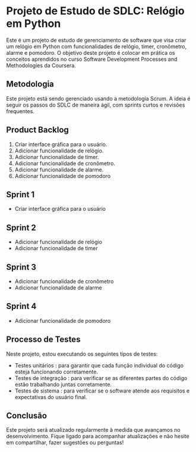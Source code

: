 # Projeto de Estudo de SDLC: Relógio em Python

Este é um projeto de estudo de gerenciamento de software que visa criar um relógio em Python com funcionalidades de relógio, timer, cronômetro, alarme e pomodoro. O objetivo deste projeto é colocar em prática os conceitos aprendidos no curso Software Development Processes and Methodologies da Coursera.

## Metodologia

Este projeto está sendo gerenciado usando a metodologia Scrum. A ideia é seguir os passos do SDLC de maneira ágil, com sprints curtos e revisões frequentes.

## Product Backlog

1. Criar interface gráfica para o usuário.
2. Adicionar funcionalidade de relógio.
3. Adicionar funcionalidade de timer.
4. Adicionar funcionalidade de cronômetro.
5. Adicionar funcionalidade de alarme.
6. Adicionar funcionalidade de pomodoro

## Sprint 1

* Criar interface gráfica para o usuário

## Sprint 2

* Adicionar funcionalidade de relógio
* Adicionar funcionalidade de timer

## Sprint 3

* Adicionar funcionalidade de cronômetro
* Adicionar funcionalidade de alarme

## Sprint 4

* Adicionar funcionalidade de pomodoro

## Processo de Testes

Neste projeto, estou executando os seguintes tipos de testes:

* Testes unitários : para garantir que cada função individual do código esteja funcionando corretamente.
* Testes de integração : para verificar se as diferentes partes do código estão trabalhando juntas corretamente.
* Testes de sistema : para verificar se o software atende aos requisitos e expectativas do usuário final.

<!--A seguir, você pode encontrar as estatísticas de testes para cada sprint:

Sprint 1:

* Testes unitários: 0% de cobertura, 0% de taxa de sucesso
* Testes de integração: 0% de cobertura, 0% de taxa de sucesso
* Testes de sistema: 0% de cobertura, 0% de taxa de sucesso
-->
## Conclusão

Este projeto será atualizado regularmente à medida que avançamos no desenvolvimento. Fique ligado para acompanhar atualizações e não hesite em compartilhar, fazer sugestões ou perguntas!

